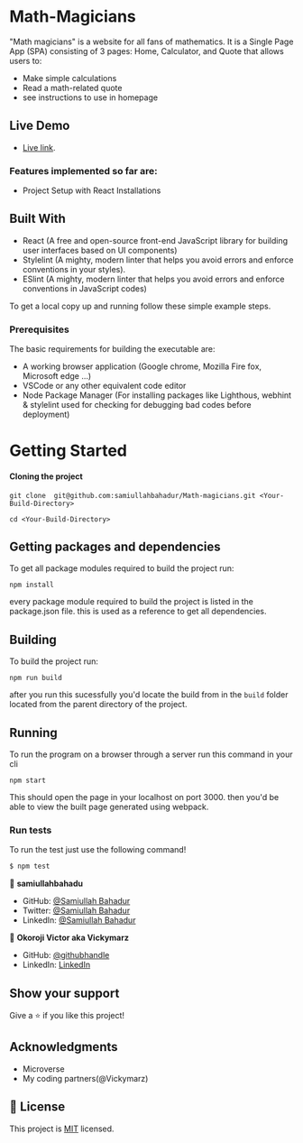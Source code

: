 # Math-Magicians

"Math magicians" is a website for all fans of mathematics. It is a Single Page App (SPA) consisting of 3 pages: Home, Calculator, and Quote that allows users to:
- Make simple calculations
- Read a math-related quote
- see instructions to use in homepage

## Live Demo

- [Live link](https://calculator-math-magician.netlify.app/).

### Features implemented so far are:

- Project Setup with React Installations

## Built With

- React (A free and open-source front-end JavaScript library for building user interfaces based on UI components)
- Stylelint (A mighty, modern linter that helps you avoid errors and enforce conventions in your styles).
- ESlint (A mighty, modern linter that helps you avoid errors and enforce conventions in JavaScript codes)

To get a local copy up and running follow these simple example steps.

### Prerequisites

The basic requirements for building the executable are:

- A working browser application (Google chrome, Mozilla Fire fox, Microsoft edge ...)
- VSCode or any other equivalent code editor
- Node Package Manager (For installing packages like Lighthous, webhint & stylelint used for checking for debugging bad codes before deployment)

# Getting Started

#### Cloning the project

```
git clone  git@github.com:samiullahbahadur/Math-magicians.git <Your-Build-Directory>
```

```
cd <Your-Build-Directory> 

```

## Getting packages and dependencies

To get all package modules required to build the project run:

```
npm install
```

every package module required to build the project is listed in the package.json file. this is used as a reference to get all dependencies.

## Building

To build the project run:

```
npm run build
```

after you run this sucessfully you'd locate the build from in the `build` folder located from the parent directory of the project.

## Running

To run the program on a browser through a server run this command in your cli

```
npm start
```
This should open the page in your localhost on port 3000. then you'd be able to view the built page generated using webpack.

### Run tests

To run the test just use the following command!

```bash
$ npm test
```

👤 **samiullahbahadu**

- GitHub: [@Samiullah Bahadur](https://github.com/samiullahbahadur)
- Twitter: [@Samiullah Bahadur](https://twitter.com/Samiull88496331)
- LinkedIn: [@Samiullah Bahadur](https://www.linkedin.com/in/samiullah-bahadur-a1b053149/)

👤 **Okoroji Victor aka Vickymarz**

- GitHub: [@githubhandle](https://github.com/vickymarz)
- LinkedIn: [LinkedIn](https://www.linkedin.com/in/okoroji-victor-ebube-8791741a0)

## Show your support

Give a ⭐️ if you like this project!

## Acknowledgments

- Microverse
- My coding partners(@Vickymarz)

## 📝 License

This project is [MIT](./MIT.md) licensed.
